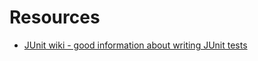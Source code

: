 # Resources #
- [JUnit wiki - good information about writing JUnit tests](https://github.com/junit-team/junit/wiki)